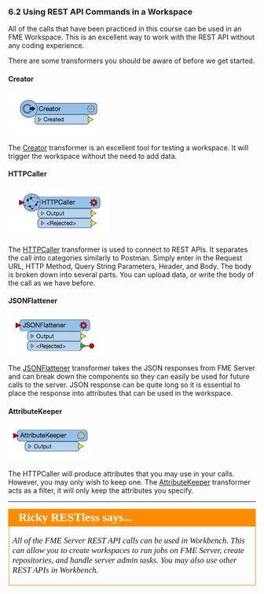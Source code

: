 ### 6.2 Using REST API Commands in a Workspace

All of the calls that have been practiced in this course can be used in an FME Workspace. This is an excellent way to work with the REST API without any coding
experience.

There are some transformers you should be aware of before we get
started.

#### Creator

![](./Images/image4.5.1.Creator.png)



The [Creator](https://docs.safe.com/fme/html/FME_Desktop_Documentation/FME_Transformers/Transformers/creator.htm) transformer is an excellent tool for testing a workspace. It will trigger the workspace without the need to add data.

#### HTTPCaller

![](./Images/image4.5.2.HTTPCaller.png)


The [HTTPCaller](https://docs.safe.com/fme/html/FME_Desktop_Documentation/FME_Transformers/Transformers/httpcaller.htm) transformer is used to connect to REST APIs. It separates the call into categories similarly to Postman. Simply enter in the Request URL,
HTTP Method, Query String Parameters, Header, and Body. The body is
broken down into several parts. You can upload data, or write the body
of the call as we have before.

#### JSONFlattener

![](./Images/image4.5.3.JSONFlattener.png)



The [JSONFlattener](https://docs.safe.com/fme/html/FME_Desktop_Documentation/FME_Transformers/Transformers/jsonflattener.htm) transformer takes the JSON responses from FME Server and can break down the components so they can easily be used for future calls to
the server. JSON response can be quite long so it is essential to place the response into attributes that can be used in the workspace.

#### AttributeKeeper

![](./Images/image4.5.4.AttributeKeeper.png)



The HTTPCaller will produce attributes that you may use in your calls.
However, you may only wish to keep one. The [AttributeKeeper](https://docs.safe.com/fme/html/FME_Desktop_Documentation/FME_Transformers/Transformers/attributekeeper.htm) transformer acts as a
filter, it will only keep the attributes you specify.

---

<table style="border-spacing: 0px">
<tr>
<td style="vertical-align:middle;background-color:darkorange;border: 2px solid darkorange">
<i class="fa fa-quote-left fa-lg fa-pull-left fa-fw" style="color:white;padding-right: 12px;vertical-align:text-top"></i>
<span style="color:white;font-size:x-large;font-weight: bold;font-family:serif">Ricky RESTless says...</span>
</td>
</tr>

<tr>
<td style="border: 1px solid darkorange">
<span style="font-family:serif; font-style:italic; font-size:larger">

All of the FME Server REST API calls can be used in Workbench. This can allow you to create workspaces to run jobs on FME Server, create repositories, and handle server admin tasks. You may also use other REST APIs in Workbench.
</span>
</td>
</tr>
</table>
